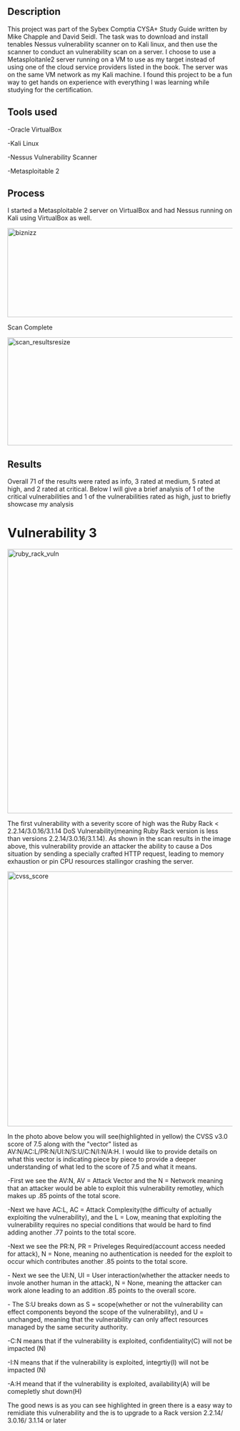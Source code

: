 ## Description
<p>This project was part of the Sybex Comptia CYSA+ Study Guide written by Mike Chapple and David Seidl. The task was to download and install tenables Nessus vulnerability scanner 
on to Kali linux, and then use the scanner to conduct an vulnerability scan on a server. I choose to use a Metasploitanle2 server running on a VM to use as my target instead of using one of the cloud service providers listed in the book. The server was on the same VM network as my Kali machine. I found this project to be a fun way to get hands on experience with everything I was learning while studying for the certification.</p>

## Tools used
<p>-Oracle VirtualBox</p>
<p>-Kali Linux</p>
<p>-Nessus Vulnerability Scanner</p>
<p>-Metasploitable 2</p>

## Process 

<p>I started a Metasploitable 2 server on VirtualBox and had Nessus running on Kali using VirtualBox as well.</p>
  <img width="766" height="200" alt="biznizz" src="https://github.com/user-attachments/assets/549d2ccd-55b3-4ccf-a378-ca8ec14b8370" />
<p>Scan Complete</p>
  <img width="600" height="242" alt="scan_resultsresize" src="https://github.com/user-attachments/assets/e220337e-ec4f-4d1c-a1d4-d04f72c3b500" />

## Results
<p>Overall 71 of the results were rated as info, 3 rated at medium, 5 rated at high, and 2 rated at critical. Below I will give a brief analysis of 1 of the
critical vulnerabilities and 1 of the vulnerabilities rated as high, just to briefly showcase my analysis</p>

# Vulnerability 3 
<img width="1307" height="592" alt="ruby_rack_vuln" src="https://github.com/user-attachments/assets/54c292ff-6590-4f31-8237-fafd4bbff028" />

<p>The first vulnerability with a severity score of high was the Ruby Rack < 2.2.14/3.0.16/3.1.14 DoS Vulnerability(meaning Ruby Rack version is less than versions 2.2.14/3.0.16/3.1.14). 
As shown in the scan results in the image above, this vulnerability provide an attacker the ability to cause a Dos situation by sending a specially crafted HTTP request, leading to memory exhaustion or pin CPU resources stallingor crashing the server.</p>
 
  <img width="1302" height="571" alt="cvss_score" src="https://github.com/user-attachments/assets/6359b9a7-3610-4b01-8ece-1f6ca404f74f" />
 
<p>In the photo above below you will see(highlighted in yellow) the CVSS v3.0 score of 7.5 along with the "vector" listed as AV:N/AC:L/PR:N/UI:N/S:U/C:N/I:N/A:H. I would like to provide details on what this vector is indicating piece by piece to provide a deeper understanding of what led to the score of 7.5 and what it means.</p>
<p>-First we see the AV:N,  AV = Attack Vector and the N = Network meaning that an attacker would be able to exploit this vulnerability remotley, which makes up .85 points of the total score.</p> 
<p>-Next we have AC:L, AC = Attack Complexity(the difficulty of actually exploiting the vulnerability), and the L = Low, meaning that exploiting the vulnerability requires no special conditions that would be hard to find adding another .77 points to the total score.</p>
<p>-Next we see the PR:N, PR = Priveleges Required(account access needed for attack), N = None, meaning no authentication is needed for the exploit to occur which contributes another .85 points to the total score.</p> 
<p>- Next we see the UI:N, UI = User interaction(whether the attacker needs to invole another human in the attack), N = None, meaning the attacker can work alone leading to an addition .85 points to the overall score.</p>
<p>- The S:U breaks down as S = scope(whether or not the vulnerability can effect components beyond the scope of the vulnerability), and U = unchanged, meaning that the vulnerability can only affect resources managed by the same security authority.</p>
<p>-C:N means that if the vulnerability is exploited, confidentiality(C) will not be impacted (N) </p>
<p>-I:N means that if the vulnerability is exploited, integrtiy(I) will not be impacted (N) </p>
<p>-A:H meand that if the vulnerability is exploited, availability(A) will be comepletly shut down(H)</p>
<p>The good news is as you can see highlighted in green there is a easy way to remidiate this vulnerability and the is to upgrade to a Rack version 2.2.14/ 3.0.16/ 3.1.14 or later</p>

